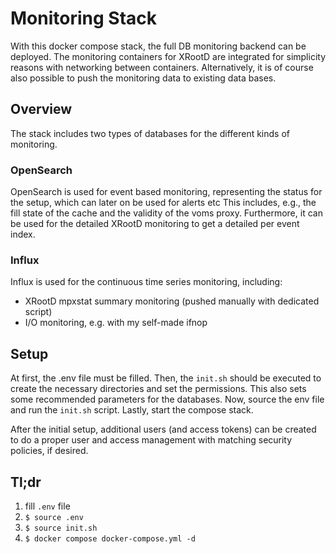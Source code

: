 # Monitoring Stack
With this docker compose stack, the full DB monitoring backend can be deployed.
The monitoring containers for XRootD are integrated for simplicity reasons with networking between containers.
Alternatively, it is of course also possible to push the monitoring data to existing data bases.

## Overview
The stack includes two types of databases for the different kinds of monitoring.

### OpenSearch
OpenSearch is used for event based monitoring, representing the status for the setup, which can later on be used for alerts etc
This includes, e.g.,  the fill state of the cache and the validity of the voms proxy.
Furthermore, it can be used for the detailed XRootD monitoring to get a detailed per event index.

### Influx
Influx is used for the continuous time series monitoring, including:
- XRootD mpxstat summary monitoring (pushed manually with dedicated script)
- I/O monitoring, e.g. with my self-made ifnop

## Setup
At first, the .env file must be filled.
Then, the `init.sh` should be executed to create the necessary directories and set the permissions.
This also sets some recommended parameters for the databases.
Now, source the env file and run the `init.sh` script.
Lastly, start the compose stack.

After the initial setup, additional users (and access tokens) can be created to do a proper user and access management with matching security policies, if desired.

## Tl;dr
1) fill `.env` file
2) `$ source .env`
3) `$ source init.sh`
4) `$ docker compose docker-compose.yml -d`
